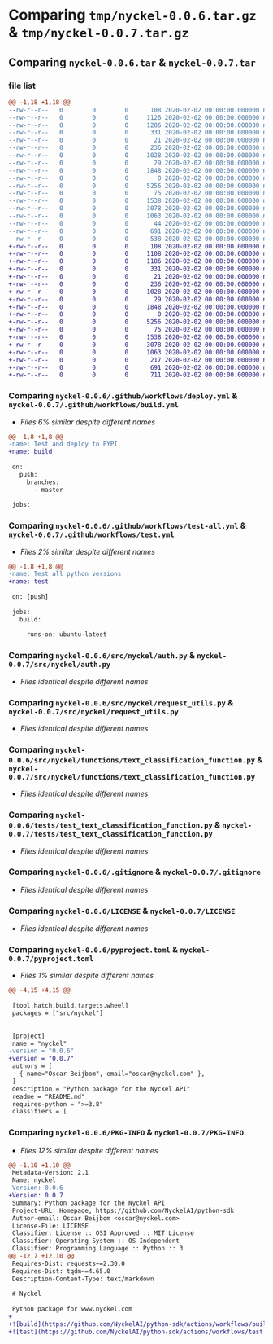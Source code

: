 # Comparing `tmp/nyckel-0.0.6.tar.gz` & `tmp/nyckel-0.0.7.tar.gz`

## Comparing `nyckel-0.0.6.tar` & `nyckel-0.0.7.tar`

### file list

```diff
@@ -1,18 +1,18 @@
--rw-r--r--   0        0        0      108 2020-02-02 00:00:00.000000 nyckel-0.0.6/requirements.txt
--rw-r--r--   0        0        0     1126 2020-02-02 00:00:00.000000 nyckel-0.0.6/.github/workflows/deploy.yml
--rw-r--r--   0        0        0     1206 2020-02-02 00:00:00.000000 nyckel-0.0.6/.github/workflows/test-all.yml
--rw-r--r--   0        0        0      331 2020-02-02 00:00:00.000000 nyckel-0.0.6/.vscode/settings.json
--rw-r--r--   0        0        0       21 2020-02-02 00:00:00.000000 nyckel-0.0.6/src/nyckel/__about__.py
--rw-r--r--   0        0        0      236 2020-02-02 00:00:00.000000 nyckel-0.0.6/src/nyckel/__init__.py
--rw-r--r--   0        0        0     1028 2020-02-02 00:00:00.000000 nyckel-0.0.6/src/nyckel/auth.py
--rw-r--r--   0        0        0       29 2020-02-02 00:00:00.000000 nyckel-0.0.6/src/nyckel/config.py
--rw-r--r--   0        0        0     1848 2020-02-02 00:00:00.000000 nyckel-0.0.6/src/nyckel/request_utils.py
--rw-r--r--   0        0        0        0 2020-02-02 00:00:00.000000 nyckel-0.0.6/src/nyckel/functions/__init__.py
--rw-r--r--   0        0        0     5256 2020-02-02 00:00:00.000000 nyckel-0.0.6/src/nyckel/functions/text_classification_function.py
--rw-r--r--   0        0        0       75 2020-02-02 00:00:00.000000 nyckel-0.0.6/src/nyckel/functions/utils.py
--rw-r--r--   0        0        0     1538 2020-02-02 00:00:00.000000 nyckel-0.0.6/tests/test_text_classification_function.py
--rw-r--r--   0        0        0     3078 2020-02-02 00:00:00.000000 nyckel-0.0.6/.gitignore
--rw-r--r--   0        0        0     1063 2020-02-02 00:00:00.000000 nyckel-0.0.6/LICENSE
--rw-r--r--   0        0        0       44 2020-02-02 00:00:00.000000 nyckel-0.0.6/README.md
--rw-r--r--   0        0        0      691 2020-02-02 00:00:00.000000 nyckel-0.0.6/pyproject.toml
--rw-r--r--   0        0        0      538 2020-02-02 00:00:00.000000 nyckel-0.0.6/PKG-INFO
+-rw-r--r--   0        0        0      108 2020-02-02 00:00:00.000000 nyckel-0.0.7/requirements.txt
+-rw-r--r--   0        0        0     1108 2020-02-02 00:00:00.000000 nyckel-0.0.7/.github/workflows/build.yml
+-rw-r--r--   0        0        0     1186 2020-02-02 00:00:00.000000 nyckel-0.0.7/.github/workflows/test.yml
+-rw-r--r--   0        0        0      331 2020-02-02 00:00:00.000000 nyckel-0.0.7/.vscode/settings.json
+-rw-r--r--   0        0        0       21 2020-02-02 00:00:00.000000 nyckel-0.0.7/src/nyckel/__about__.py
+-rw-r--r--   0        0        0      236 2020-02-02 00:00:00.000000 nyckel-0.0.7/src/nyckel/__init__.py
+-rw-r--r--   0        0        0     1028 2020-02-02 00:00:00.000000 nyckel-0.0.7/src/nyckel/auth.py
+-rw-r--r--   0        0        0       29 2020-02-02 00:00:00.000000 nyckel-0.0.7/src/nyckel/config.py
+-rw-r--r--   0        0        0     1848 2020-02-02 00:00:00.000000 nyckel-0.0.7/src/nyckel/request_utils.py
+-rw-r--r--   0        0        0        0 2020-02-02 00:00:00.000000 nyckel-0.0.7/src/nyckel/functions/__init__.py
+-rw-r--r--   0        0        0     5256 2020-02-02 00:00:00.000000 nyckel-0.0.7/src/nyckel/functions/text_classification_function.py
+-rw-r--r--   0        0        0       75 2020-02-02 00:00:00.000000 nyckel-0.0.7/src/nyckel/functions/utils.py
+-rw-r--r--   0        0        0     1538 2020-02-02 00:00:00.000000 nyckel-0.0.7/tests/test_text_classification_function.py
+-rw-r--r--   0        0        0     3078 2020-02-02 00:00:00.000000 nyckel-0.0.7/.gitignore
+-rw-r--r--   0        0        0     1063 2020-02-02 00:00:00.000000 nyckel-0.0.7/LICENSE
+-rw-r--r--   0        0        0      217 2020-02-02 00:00:00.000000 nyckel-0.0.7/README.md
+-rw-r--r--   0        0        0      691 2020-02-02 00:00:00.000000 nyckel-0.0.7/pyproject.toml
+-rw-r--r--   0        0        0      711 2020-02-02 00:00:00.000000 nyckel-0.0.7/PKG-INFO
```

### Comparing `nyckel-0.0.6/.github/workflows/deploy.yml` & `nyckel-0.0.7/.github/workflows/build.yml`

 * *Files 6% similar despite different names*

```diff
@@ -1,8 +1,8 @@
-name: Test and deploy to PYPI
+name: build
 
 on: 
   push:
     branches:
       - master
 
 jobs:
```

### Comparing `nyckel-0.0.6/.github/workflows/test-all.yml` & `nyckel-0.0.7/.github/workflows/test.yml`

 * *Files 2% similar despite different names*

```diff
@@ -1,8 +1,8 @@
-name: Test all python versions
+name: test
 
 on: [push]
 
 jobs:
   build:
 
     runs-on: ubuntu-latest
```

### Comparing `nyckel-0.0.6/src/nyckel/auth.py` & `nyckel-0.0.7/src/nyckel/auth.py`

 * *Files identical despite different names*

### Comparing `nyckel-0.0.6/src/nyckel/request_utils.py` & `nyckel-0.0.7/src/nyckel/request_utils.py`

 * *Files identical despite different names*

### Comparing `nyckel-0.0.6/src/nyckel/functions/text_classification_function.py` & `nyckel-0.0.7/src/nyckel/functions/text_classification_function.py`

 * *Files identical despite different names*

### Comparing `nyckel-0.0.6/tests/test_text_classification_function.py` & `nyckel-0.0.7/tests/test_text_classification_function.py`

 * *Files identical despite different names*

### Comparing `nyckel-0.0.6/.gitignore` & `nyckel-0.0.7/.gitignore`

 * *Files identical despite different names*

### Comparing `nyckel-0.0.6/LICENSE` & `nyckel-0.0.7/LICENSE`

 * *Files identical despite different names*

### Comparing `nyckel-0.0.6/pyproject.toml` & `nyckel-0.0.7/pyproject.toml`

 * *Files 1% similar despite different names*

```diff
@@ -4,15 +4,15 @@
 
 [tool.hatch.build.targets.wheel]
 packages = ["src/nyckel"]
 
 
 [project]
 name = "nyckel"
-version = "0.0.6"
+version = "0.0.7"
 authors = [
   { name="Oscar Beijbom", email="oscar@nyckel.com" },
 ]
 description = "Python package for the Nyckel API"
 readme = "README.md"
 requires-python = ">=3.8"
 classifiers = [
```

### Comparing `nyckel-0.0.6/PKG-INFO` & `nyckel-0.0.7/PKG-INFO`

 * *Files 12% similar despite different names*

```diff
@@ -1,10 +1,10 @@
 Metadata-Version: 2.1
 Name: nyckel
-Version: 0.0.6
+Version: 0.0.7
 Summary: Python package for the Nyckel API
 Project-URL: Homepage, https://github.com/NyckelAI/python-sdk
 Author-email: Oscar Beijbom <oscar@nyckel.com>
 License-File: LICENSE
 Classifier: License :: OSI Approved :: MIT License
 Classifier: Operating System :: OS Independent
 Classifier: Programming Language :: Python :: 3
@@ -12,7 +12,10 @@
 Requires-Dist: requests~=2.30.0
 Requires-Dist: tqdm~=4.65.0
 Description-Content-Type: text/markdown
 
 # Nyckel
 
 Python package for www.nyckel.com
+
+![build](https://github.com/NyckelAI/python-sdk/actions/workflows/build.yml/badge.svg)
+![test](https://github.com/NyckelAI/python-sdk/actions/workflows/test.yml/badge.svg)
```

